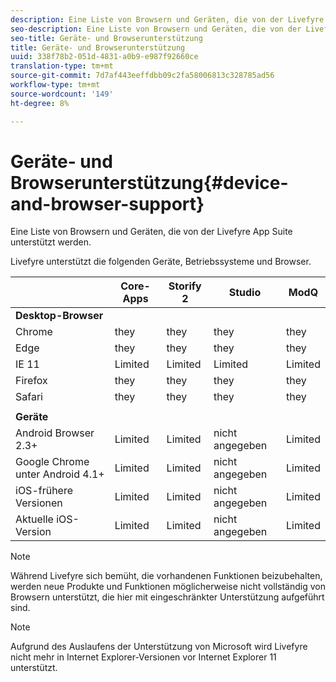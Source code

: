 ```yaml
---
description: Eine Liste von Browsern und Geräten, die von der Livefyre App Suite unterstützt werden.
seo-description: Eine Liste von Browsern und Geräten, die von der Livefyre App Suite unterstützt werden.
seo-title: Geräte- und Browserunterstützung
title: Geräte- und Browserunterstützung
uuid: 338f78b2-051d-4831-a0b9-e987f92660ce
translation-type: tm+mt
source-git-commit: 7d7af443eeffdbb09c2fa58006813c328785ad56
workflow-type: tm+mt
source-wordcount: '149'
ht-degree: 8%

---
```



# Geräte- und Browserunterstützung{#device-and-browser-support}

Eine Liste von Browsern und Geräten, die von der Livefyre App Suite unterstützt werden.

Livefyre unterstützt die folgenden Geräte, Betriebssysteme und Browser.

|  | Core-Apps | Storify 2 | Studio | ModQ |
|---|---|---|---|---|
| **Desktop-Browser** |  |  |  |  |
| Chrome | they | they | they | they |
| Edge | they | they | they | they |
| IE 11 | Limited | Limited | Limited | Limited |
| Firefox | they | they | they | they |
| Safari | they | they | they | they |
|  |  |  |  |  |
| **Geräte** |  |  |  |  |
| Android Browser 2.3+ | Limited | Limited | nicht angegeben | Limited |
| Google Chrome unter Android 4.1+ | Limited | Limited | nicht angegeben | Limited |
| iOS-frühere Versionen | Limited | Limited | nicht angegeben | Limited |
| Aktuelle iOS-Version | Limited | Limited | nicht angegeben | Limited |

>[!NOTE]
>
>Während Livefyre sich bemüht, die vorhandenen Funktionen beizubehalten, werden neue Produkte und Funktionen möglicherweise nicht vollständig von Browsern unterstützt, die hier mit eingeschränkter Unterstützung aufgeführt sind.

>[!NOTE]
>
>Aufgrund des Auslaufens der Unterstützung von Microsoft wird Livefyre nicht mehr in Internet Explorer-Versionen vor Internet Explorer 11 unterstützt.

